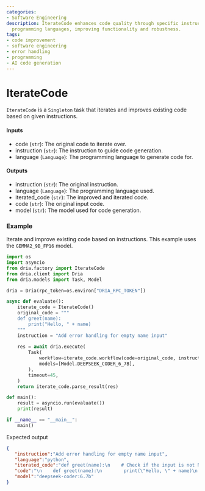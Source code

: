 ```yaml
---
categories:
- Software Engineering
description: IterateCode enhances code quality through specific instructions in various
  programming languages, improving functionality and robustness.
tags:
- code improvement
- software engineering
- error handling
- programming
- AI code generation
---
```


# IterateCode

`IterateCode` is a `Singleton` task that iterates and improves existing code based on given instructions.

#### Inputs
- code (`str`): The original code to iterate over.
- instruction (`str`): The instruction to guide code generation.
- language (`Language`): The programming language to generate code for.

#### Outputs
- instruction (`str`): The original instruction.
- language (`Language`): The programming language used.
- iterated_code (`str`): The improved and iterated code.
- code (`str`): The original input code.
- model (`str`): The model used for code generation.

### Example

Iterate and improve existing code based on instructions. This example uses the `GEMMA2_9B_FP16` model.

```python
import os
import asyncio
from dria.factory import IterateCode
from dria.client import Dria
from dria.models import Task, Model

dria = Dria(rpc_token=os.environ["DRIA_RPC_TOKEN"])

async def evaluate():
    iterate_code = IterateCode()
    original_code = """
    def greet(name):
        print("Hello, " + name)
    """
    instruction = "Add error handling for empty name input"
    
    res = await dria.execute(
        Task(
            workflow=iterate_code.workflow(code=original_code, instruction=instruction, language="python").model_dump(),
            models=[Model.DEEPSEEK_CODER_6_7B],
        ),
        timeout=45,
    )
    return iterate_code.parse_result(res)

def main():
    result = asyncio.run(evaluate())
    print(result)

if __name__ == "__main__":
    main()
```

Expected output

```json
{
   "instruction":"Add error handling for empty name input",
   "language":"python",
   "iterated_code":"def greet(name):\n    # Check if the input is not None and strip leading/trailing whitespace characters\n    if name and name.strip():\n        print(\"Hello, \" + name)\n    else:\n        raise ValueError(\\'Name cannot be empty\\')  # Raise an error if the name is empty or contains only spaces",
   "code":"\n    def greet(name):\n        print(\"Hello, \" + name)\n    ",
   "model":"deepseek-coder:6.7b"
}
```